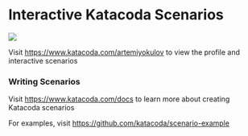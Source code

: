 # Interactive Katacoda Scenarios

[![](http://shields.katacoda.com/katacoda/artemiyokulov/count.svg)](https://www.katacoda.com/artemiyokulov "Get your profile on Katacoda.com")

Visit https://www.katacoda.com/artemiyokulov to view the profile and interactive scenarios

### Writing Scenarios
Visit https://www.katacoda.com/docs to learn more about creating Katacoda scenarios

For examples, visit https://github.com/katacoda/scenario-example
